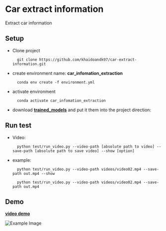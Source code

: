 # Car extract information
Extract car information

## Setup
* Clone project
        
        git clone https://github.com/khaidoandk97/car-extract-information.git
        
* create environment name: **car_infomation_extraction**

        conda env create -f environment.yml
    
* activate environment
        
        conda activate car_infomation_extraction
        
* download **[trained_models](https://drive.google.com/drive/folders/1W7X-JZvLZzNvcUWuBX9iqrjrbzMSuEeX?usp=sharing)** and put it them into the project direction:

## Run test 
* Video:
        
        python test/run_video.py --video-path [absolute path to video] --save-path [absolute path to save video] --show [option]
        
* example:
        
        python test/run_video.py --video-path videos/video02.mp4 --save-path out.mp4 --show
        
        python test/run_video.py --video-path videos/video02.mp4 --save-path out.mp4
        

## Demo
**[video demo](https://drive.google.com/file/d/1p6iv5oTWnoVpTotZw-x0s-Y3ggtJU9Rd/view?usp=sharing)**

![Example Image](/assets/demo.png)